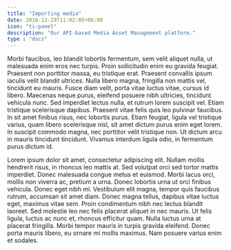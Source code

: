 ```yaml
---
title: "Importing media"
date: 2018-12-29T11:02:05+06:00
icon: "ti-panel"
description: "Our API-based Media Asset Management platform."
type : "docs"
---
```


Morbi faucibus, leo blandit lobortis fermentum, sem velit aliquet nulla, ut malesuada enim eros nec turpis. Proin sollicitudin enim eu gravida feugiat. Praesent non porttitor massa, eu tristique erat. Praesent convallis ipsum iaculis velit blandit ultrices. Nulla libero magna, fringilla non mattis vel, tincidunt eu mauris. Fusce diam velit, porta vitae luctus vitae, cursus id libero. Maecenas neque purus, eleifend posuere nibh ultricies, tincidunt vehicula nunc. Sed imperdiet lectus nulla, et rutrum lorem suscipit vel. Etiam tristique scelerisque dapibus. Praesent vitae felis quis leo pulvinar faucibus. In sit amet finibus risus, nec lobortis purus. Etiam feugiat, ligula vel tristique varius, quam libero scelerisque nisl, sit amet dictum purus enim eget lorem. In suscipit commodo magna, nec porttitor velit tristique non. Ut dictum arcu in mauris tincidunt tincidunt. Vivamus interdum ligula odio, in fermentum purus dictum id.

Lorem ipsum dolor sit amet, consectetur adipiscing elit. Nullam mollis hendrerit risus, in rhoncus leo mattis at. Sed volutpat orci sed tortor mattis imperdiet. Donec malesuada congue metus et euismod. Morbi lacus orci, mollis non viverra ac, pretium a urna. Donec lobortis urna ut orci finibus vehicula. Donec eget nibh mi. Vestibulum elit magna, tempor quis faucibus rutrum, accumsan sit amet diam. Donec magna tellus, dapibus vitae luctus eget, maximus vitae sem. Proin condimentum nibh nec lectus blandit laoreet. Sed molestie leo nec felis placerat aliquet in nec mauris. Ut felis ligula, luctus ac nunc et, rhoncus efficitur quam. Nulla luctus urna at placerat fringilla. Morbi tempor mauris in turpis gravida eleifend. Donec porta mauris libero, eu ornare mi mollis maximus. Nam posuere varius enim et sodales.